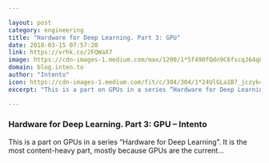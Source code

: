 ```yaml
---

layout: post
category: engineering
title: "Hardware for Deep Learning. Part 3: GPU"
date: 2018-03-15 07:57:20
link: https://vrhk.co/2FQWaX7
image: https://cdn-images-1.medium.com/max/1200/1*5f490fQdn9C6fscqJ64qOw.png
domain: blog.inten.to
author: "Intento"
icon: https://cdn-images-1.medium.com/fit/c/304/304/1*24UlGLa1B7_jczyk4unpGA.png
excerpt: "This is a part on GPUs in a series “Hardware for Deep Learning”. It is the most content-heavy part, mostly because GPUs are the current…"

---
```


### Hardware for Deep Learning. Part 3: GPU – Intento

This is a part on GPUs in a series “Hardware for Deep Learning”. It is the most content-heavy part, mostly because GPUs are the current…